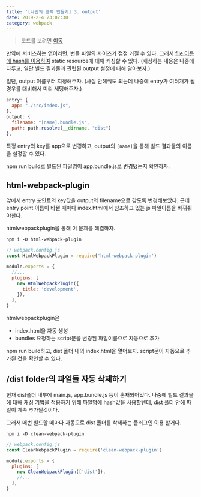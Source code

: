 ```yaml
---
title: '[나만의 웹팩 만들기] 3. output'
date: 2019-2-4 23:02:30
category: webpack
---
```


> 코드를 보려면 [이동](https://github.com/hoilzz/create-react-packzz/tree/3-output)

만약에 서비스하는 앱이라면, 번들 파일의 사이즈가 점점 커질 수 있다. 그래서 [file 이름에 hash를 이용하여](https://webpack.js.org/guides/caching/) static resource에 대해 캐싱할 수 있다. (캐싱하는 내용은 나중에 다루고, 일단 빌드 결과물과 관련된 output 설정에 대해 알아보자.)

일단, output 이름부터 지정해주자. (사실 안해줘도 되는데 나중에 entry가 여러개가 될 경우를 대비해서 미리 세팅해주자.)

```js
entry: {
  app: "./src/index.js",
},
output: {
  filename: "[name].bundle.js",
  path: path.resolve(__dirname, "dist")
},
```

특정 entry의 key를 app으로 변경하고, output의 `[name]`을 통해 빌드 결과물의 이름을 설정할 수 있다.

npm run build로 빌드된 파일명이 app.bundle.js로 변경됐는지 확인하자.

## html-webpack-plugin

앞에서 entry 포인트의 key값을 output의 filename으로 갖도록 변경해보았다. 근데 entry point 이름이 바뀔 때마다 index.html에서 참조하고 있는 js 파일이름을 바꿔줘야한다.

htmlwebpackplugin을 통해 이 문제를 해결하자.

```
npm i -D html-webpack-plugin
```

```js
// webpack.config.js
const HtmlWebpackPlugin = require('html-webpack-plugin')

module.exports = {
  //...
  plugins: [
    new HtmlWebpackPlugin({
      title: 'development',
    }),
  ],
}
```

htmlwebpackplugin은

- index.html을 자동 생성
- bundles 요청하는 script문을 변경된 파일이름으로 자동으로 추가

npm run build하고, dist 폴더 내의 index.html을 열어보자.
script문이 자동으로 추가된 것을 확인할 수 있다.

## /dist folder의 파일들 자동 삭제하기

현재 dist폴더 내부에 main.js, app.bundle.js 등이 혼재되어있다. 나중에 빌드 결과물에 대해 캐싱 기법을 적용하기 위해 파일명에 hash값을 사용할텐데, dist 폴더 안에 파일이 계속 추가될것이다.

그래서 매번 빌드할 때마다 자동으로 dist 폴더를 삭제하는 플러그인 이용 할거다.

```
npm i -D clean-webpack-plugin
```

```js
// webpack.config.js
const CleanWebpackPlugin = require('clean-webpack-plugin')

module.exports = {
  plugins: [
    new CleanWebpackPlugin(['dist']),
    //...
  ],
}
```
